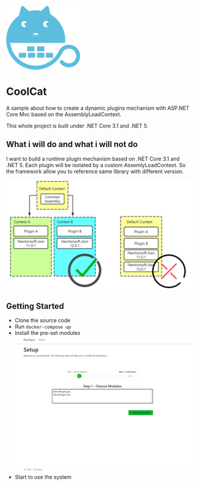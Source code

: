 ![](./doc/images/logo_small.png)

# CoolCat
A sample about how to create a dynamic plugins mechanism with ASP.NET Core Mvc based on the AssemblyLoadContext.

This whole project is built under .NET Core 3.1 and .NET 5. 

## What i will do and what i will not do
I want to build a runtime plugin mechanism based on .NET Core 3.1 and .NET 5. Each plugin will be isolated by a custom AssemlyLoadContext. So the framework allow you to reference same library with different version.

![](./doc/images/load_way.png)

## Getting Started
 - Clone the source code
 - Run `docker-compose up`
 - Install the pre-set modules
![](./doc/images/20200726215825.png)
 - Start to use the system 

